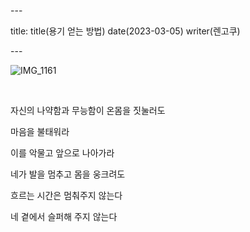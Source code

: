 \---

title: title(용기 얻는 방법) date(2023-03-05) writer(렌고쿠)

\---

![IMG_1161](https://devshon.github.io/blog/images/IMG_1161.jpeg)

<br/>

자신의 나약함과 무능함이 온몸을 짓눌러도

마음을 불태워라

이를 악물고 앞으로 나아가라

네가 발을 멈추고 몸을 웅크려도

흐르는 시간은 멈춰주지 않는다

네 곁에서 슬퍼해 주지 않는다

